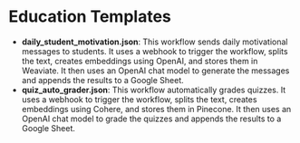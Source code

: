 # Education Templates

- **daily_student_motivation.json**: This workflow sends daily motivational messages to students. It uses a webhook to trigger the workflow, splits the text, creates embeddings using OpenAI, and stores them in Weaviate. It then uses an OpenAI chat model to generate the messages and appends the results to a Google Sheet.
- **quiz_auto_grader.json**: This workflow automatically grades quizzes. It uses a webhook to trigger the workflow, splits the text, creates embeddings using Cohere, and stores them in Pinecone. It then uses an OpenAI chat model to grade the quizzes and appends the results to a Google Sheet.
